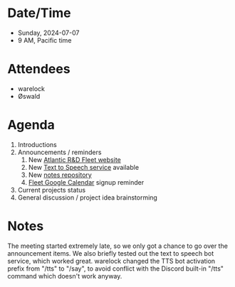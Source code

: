 # Date/Time

- Sunday, 2024-07-07
- 9 AM, Pacific time

# Attendees

- warelock
- Øswald

# Agenda

1. Introductions
2. Announcements / reminders
	1. New [Atlantic R&D Fleet website](https://atlanticfleet.github.io/atlanticFleet/)
	2. New [Text to Speech service](https://atlanticfleet.github.io/atlanticFleet/text-to-speech.html) available
	3. New [notes repository](https://github.com/atlanticFleet/atlantic-fleet-notes)
	4. [Fleet Google Calendar](https://atlanticfleet.github.io/atlanticFleet/fleet-google-calendar.html) signup reminder
3. Current projects status
4. General discussion / project idea brainstorming

# Notes

The meeting started extremely late, so we only got a chance to go over the announcement items. We also briefly tested out the text to speech bot service, which worked great. warelock changed the TTS bot activation prefix from "/tts" to "/say", to avoid conflict with the Discord built-in "/tts" command which doesn't work anyway.
